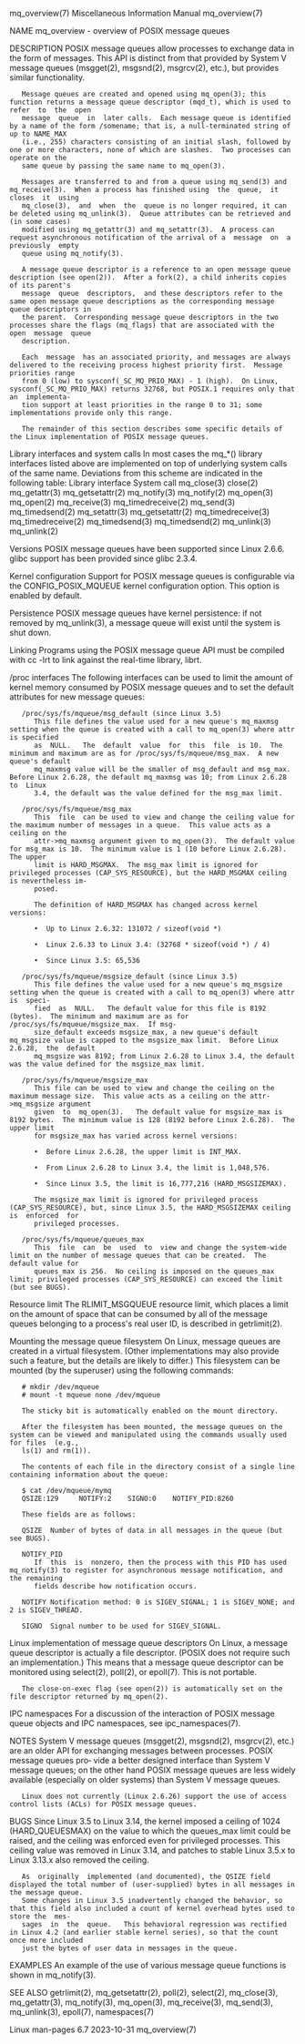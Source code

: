 mq_overview(7)						       Miscellaneous Information Manual							mq_overview(7)

NAME
       mq_overview - overview of POSIX message queues

DESCRIPTION
       POSIX  message  queues  allow  processes	 to exchange data in the form of messages.  This API is distinct from that provided by System V message queues
       (msgget(2), msgsnd(2), msgrcv(2), etc.), but provides similar functionality.

       Message queues are created and opened using mq_open(3); this function returns a message queue descriptor (mqd_t), which is used to refer	 to  the  open
       message	queue  in  later calls.	 Each message queue is identified by a name of the form /somename; that is, a null-terminated string of up to NAME_MAX
       (i.e., 255) characters consisting of an initial slash, followed by one or more characters, none of which are slashes.  Two processes can operate on the
       same queue by passing the same name to mq_open(3).

       Messages are transferred to and from a queue using mq_send(3) and mq_receive(3).	 When a process has finished using  the	 queue,	 it  closes  it	 using
       mq_close(3),  and  when	the  queue is no longer required, it can be deleted using mq_unlink(3).	 Queue attributes can be retrieved and (in some cases)
       modified using mq_getattr(3) and mq_setattr(3).	A process can request asynchronous notification of the arrival of a  message  on  a  previously	 empty
       queue using mq_notify(3).

       A message queue descriptor is a reference to an open message queue description (see open(2)).  After a fork(2), a child inherits copies of its parent's
       message	queue  descriptors,  and these descriptors refer to the same open message queue descriptions as the corresponding message queue descriptors in
       the parent.  Corresponding message queue descriptors in the two processes share the flags (mq_flags) that are associated with the  open	message	 queue
       description.

       Each  message  has an associated priority, and messages are always delivered to the receiving process highest priority first.  Message priorities range
       from 0 (low) to sysconf(_SC_MQ_PRIO_MAX) - 1 (high).  On Linux, sysconf(_SC_MQ_PRIO_MAX) returns 32768, but POSIX.1 requires only that  an  implementa‐
       tion support at least priorities in the range 0 to 31; some implementations provide only this range.

       The remainder of this section describes some specific details of the Linux implementation of POSIX message queues.

   Library interfaces and system calls
       In  most	 cases	the  mq_*()  library interfaces listed above are implemented on top of underlying system calls of the same name.  Deviations from this
       scheme are indicated in the following table:
	      Library interface	   System call
	      mq_close(3)	   close(2)
	      mq_getattr(3)	   mq_getsetattr(2)
	      mq_notify(3)	   mq_notify(2)
	      mq_open(3)	   mq_open(2)
	      mq_receive(3)	   mq_timedreceive(2)
	      mq_send(3)	   mq_timedsend(2)
	      mq_setattr(3)	   mq_getsetattr(2)
	      mq_timedreceive(3)   mq_timedreceive(2)
	      mq_timedsend(3)	   mq_timedsend(2)
	      mq_unlink(3)	   mq_unlink(2)

   Versions
       POSIX message queues have been supported since Linux 2.6.6.  glibc support has been provided since glibc 2.3.4.

   Kernel configuration
       Support for POSIX message queues is configurable via the CONFIG_POSIX_MQUEUE kernel configuration option.  This option is enabled by default.

   Persistence
       POSIX message queues have kernel persistence: if not removed by mq_unlink(3), a message queue will exist until the system is shut down.

   Linking
       Programs using the POSIX message queue API must be compiled with cc -lrt to link against the real-time library, librt.

   /proc interfaces
       The following interfaces can be used to limit the amount of kernel memory consumed by POSIX message queues and to set the default  attributes  for  new
       message queues:

       /proc/sys/fs/mqueue/msg_default (since Linux 3.5)
	      This file defines the value used for a new queue's mq_maxmsg setting when the queue is created with a call to mq_open(3) where attr is specified
	      as  NULL.	  The  default	value  for  this  file	is 10.	The minimum and maximum are as for /proc/sys/fs/mqueue/msg_max.	 A new queue's default
	      mq_maxmsg value will be the smaller of msg_default and msg_max.  Before Linux 2.6.28, the default mq_maxmsg was 10; from Linux 2.6.28  to	 Linux
	      3.4, the default was the value defined for the msg_max limit.

       /proc/sys/fs/mqueue/msg_max
	      This  file  can be used to view and change the ceiling value for the maximum number of messages in a queue.  This value acts as a ceiling on the
	      attr->mq_maxmsg argument given to mq_open(3).  The default value for msg_max is 10.  The minimum value is 1 (10 before Linux 2.6.28).  The upper
	      limit is HARD_MSGMAX.  The msg_max limit is ignored for privileged processes (CAP_SYS_RESOURCE), but the HARD_MSGMAX ceiling is nevertheless im‐
	      posed.

	      The definition of HARD_MSGMAX has changed across kernel versions:

	      •	 Up to Linux 2.6.32: 131072 / sizeof(void *)

	      •	 Linux 2.6.33 to Linux 3.4: (32768 * sizeof(void *) / 4)

	      •	 Since Linux 3.5: 65,536

       /proc/sys/fs/mqueue/msgsize_default (since Linux 3.5)
	      This file defines the value used for a new queue's mq_msgsize setting when the queue is created with a call to mq_open(3) where attr  is	speci‐
	      fied  as	NULL.	The default value for this file is 8192 (bytes).  The minimum and maximum are as for /proc/sys/fs/mqueue/msgsize_max.  If msg‐
	      size_default exceeds msgsize_max, a new queue's default mq_msgsize value is capped to the msgsize_max limit.  Before Linux 2.6.28,  the  default
	      mq_msgsize was 8192; from Linux 2.6.28 to Linux 3.4, the default was the value defined for the msgsize_max limit.

       /proc/sys/fs/mqueue/msgsize_max
	      This file can be used to view and change the ceiling on the maximum message size.	 This value acts as a ceiling on the attr->mq_msgsize argument
	      given  to	 mq_open(3).   The default value for msgsize_max is 8192 bytes.	 The minimum value is 128 (8192 before Linux 2.6.28).  The upper limit
	      for msgsize_max has varied across kernel versions:

	      •	 Before Linux 2.6.28, the upper limit is INT_MAX.

	      •	 From Linux 2.6.28 to Linux 3.4, the limit is 1,048,576.

	      •	 Since Linux 3.5, the limit is 16,777,216 (HARD_MSGSIZEMAX).

	      The msgsize_max limit is ignored for privileged process (CAP_SYS_RESOURCE), but, since Linux 3.5, the HARD_MSGSIZEMAX ceiling  is	 enforced  for
	      privileged processes.

       /proc/sys/fs/mqueue/queues_max
	      This  file  can  be  used	 to  view and change the system-wide limit on the number of message queues that can be created.	 The default value for
	      queues_max is 256.  No ceiling is imposed on the queues_max limit; privileged processes (CAP_SYS_RESOURCE) can exceed the limit (but see BUGS).

   Resource limit
       The RLIMIT_MSGQUEUE resource limit, which places a limit on the amount of space that can be consumed by all  of	the  message  queues  belonging	 to  a
       process's real user ID, is described in getrlimit(2).

   Mounting the message queue filesystem
       On  Linux,  message  queues are created in a virtual filesystem.	 (Other implementations may also provide such a feature, but the details are likely to
       differ.)	 This filesystem can be mounted (by the superuser) using the following commands:

	   # mkdir /dev/mqueue
	   # mount -t mqueue none /dev/mqueue

       The sticky bit is automatically enabled on the mount directory.

       After the filesystem has been mounted, the message queues on the system can be viewed and manipulated using the commands usually used for files	(e.g.,
       ls(1) and rm(1)).

       The contents of each file in the directory consist of a single line containing information about the queue:

	   $ cat /dev/mqueue/mymq
	   QSIZE:129	 NOTIFY:2    SIGNO:0	NOTIFY_PID:8260

       These fields are as follows:

       QSIZE  Number of bytes of data in all messages in the queue (but see BUGS).

       NOTIFY_PID
	      If  this	is  nonzero, then the process with this PID has used mq_notify(3) to register for asynchronous message notification, and the remaining
	      fields describe how notification occurs.

       NOTIFY Notification method: 0 is SIGEV_SIGNAL; 1 is SIGEV_NONE; and 2 is SIGEV_THREAD.

       SIGNO  Signal number to be used for SIGEV_SIGNAL.

   Linux implementation of message queue descriptors
       On Linux, a message queue descriptor is actually a file descriptor.  (POSIX does not require such an implementation.)  This means that a message	 queue
       descriptor can be monitored using select(2), poll(2), or epoll(7).  This is not portable.

       The close-on-exec flag (see open(2)) is automatically set on the file descriptor returned by mq_open(2).

   IPC namespaces
       For a discussion of the interaction of POSIX message queue objects and IPC namespaces, see ipc_namespaces(7).

NOTES
       System  V message queues (msgget(2), msgsnd(2), msgrcv(2), etc.) are an older API for exchanging messages between processes.  POSIX message queues pro‐
       vide a better designed interface than System V message queues; on the other hand POSIX message queues are less widely available	(especially  on	 older
       systems) than System V message queues.

       Linux does not currently (Linux 2.6.26) support the use of access control lists (ACLs) for POSIX message queues.

BUGS
       Since  Linux  3.5  to Linux 3.14, the kernel imposed a ceiling of 1024 (HARD_QUEUESMAX) on the value to which the queues_max limit could be raised, and
       the ceiling was enforced even for privileged processes.	This ceiling value was removed in Linux 3.14, and patches  to  stable  Linux  3.5.x  to	 Linux
       3.13.x also removed the ceiling.

       As  originally  implemented (and documented), the QSIZE field displayed the total number of (user-supplied) bytes in all messages in the message queue.
       Some changes in Linux 3.5 inadvertently changed the behavior, so that this field also included a count of kernel overhead bytes used to store the  mes‐
       sages  in  the  queue.	This behavioral regression was rectified in Linux 4.2 (and earlier stable kernel series), so that the count once more included
       just the bytes of user data in messages in the queue.

EXAMPLES
       An example of the use of various message queue functions is shown in mq_notify(3).

SEE ALSO
       getrlimit(2), mq_getsetattr(2), poll(2), select(2), mq_close(3), mq_getattr(3),	mq_notify(3),  mq_open(3),  mq_receive(3),  mq_send(3),	 mq_unlink(3),
       epoll(7), namespaces(7)

Linux man-pages 6.7							  2023-10-31								mq_overview(7)
